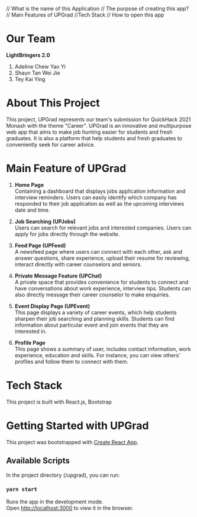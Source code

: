 // What is the name of this Application
// The purpose of creating this app?
// Main Features of UPGrad
//Tech Stack
// How to open this app

# Our Team
**LightBringers 2.0** </br>
1. Adeline Chew Yao Yi </br>
2. Shaun Tan Wei Jie </br>
3. Tey Kai Ying

# About This Project

This project, UPGrad represents our team's submission for QuickHack 2021 Monash with the theme "Career". UPGrad is an innovative and multipurpose web app that aims to make job hunting easier for students and fresh graduates. It is also a platform that help students and fresh graduates to conveniently seek for career advice.

# Main Feature of UPGrad

1. **Home Page** <br>
    Containing a dashboard that displays jobs application information and interview reminders. Users can easily identify which company has responded to their job application as well as the upcoming interviews date and time. </br>

2. **Job Searching (UPJobs)** <br>
    Users can search for relevant jobs and interested companies. Users can apply for jobs directly through the website. </br>
    
3. **Feed Page (UPFeed)**<br>
    A newsfeed page where users can connect with each other, ask and answer questions, share experience, upload their resume for reviewing, interact directly with career counselors and seniors.</br> 

4. **Private Message Feature (UPChat)**<br>
    A private space that provides convenience for students to connect and have conversations about work experience, interview tips. Students can also directly message their career counselor to make enquiries. </br>

5. **Event Display Page (UPEvent)** <br>
    This page displays a variety of career events, which help students sharpen their job searching and planning skills. Students can find information about particular event and join events that they are interested in. </br>

6. **Profile Page** <br>
    This page shows a summary of user, includes contact information, work experience, education and skills. For instance, you can view others' profiles and follow them to connect with them. </br>

# Tech Stack

This project is built with React.js, Bootstrap


# Getting Started with UPGrad

This project was bootstrapped with [Create React App](https://github.com/facebook/create-react-app).

## Available Scripts

In the project directory (/upgrad), you can run:

### `yarn start`

Runs the app in the development mode.\
Open [http://localhost:3000](http://localhost:3000) to view it in the browser.
